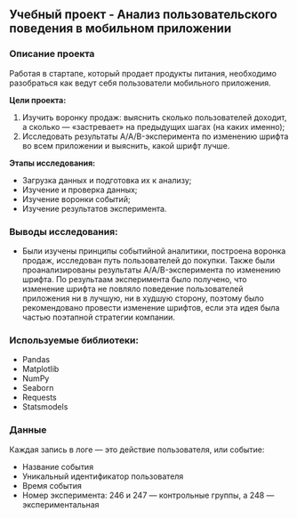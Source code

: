 ## Учебный проект - Анализ пользовательского поведения в мобильном приложении

### Описание проекта

Работая в стартапе, который продает продукты питания, необходимо разобраться как ведут себя пользователи мобильного приложения.

**Цели проекта:**
1. Изучить воронку продаж: выяснить сколько пользователей доходит, а сколько — «застревает» на предыдущих шагах (на каких именно);
2. Исследовать результаты A/A/B-эксперимента по изменению шрифта во всем приложении и выяснить, какой шрифт лучше.


**Этапы исследования:**
* Загрузка данных и подготовка их к анализу;
* Изучение и проверка данных;
* Изучение воронки событий;
* Изучение результатов эксперимента.

### Выводы исследования:

* Были изучены принципы событийной аналитики, построена воронка продаж, исследован путь пользователей до покупки. Также были проанализированы результаты A/A/B-эксперимента по изменению шрифта. По результаам эксперимента было получено, что изменение шрифта не повляло поведение пользователей приложения ни в лучшую, ни в худшую сторону, поэтому было рекомендовано провести изменение шрифтов, если эта идея была частью поэтапной стратегии компании.

### Используемые библиотеки:

* Pandas
* Matplotlib
* NumPy
* Seaborn
* Requests
* Statsmodels

### Данные

Каждая запись в логе — это действие пользователя, или событие:
* Название события
* Уникальный идентификатор пользователя
* Время события
* Номер эксперимента: 246 и 247 — контрольные группы, а 248 — экспериментальная